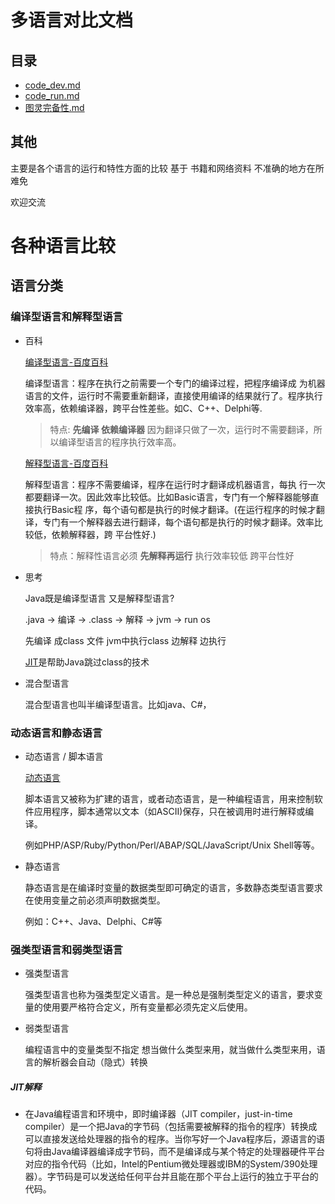 # 多语言对比文档
## 目录
- [code_dev.md](./code_dev.md)
- [code_run.md](./code_run.md)
- [图灵完备性.md](./图灵完备性.md)
## 其他
主要是各个语言的运行和特性方面的比较 基于 书籍和网络资料 不准确的地方在所难免

欢迎交流

# 各种语言比较

## 语言分类

### 编译型语言和解释型语言

- 百科
  
    [编译型语言-百度百科](https://baike.baidu.com/item/%E7%BC%96%E8%AF%91%E5%9E%8B%E8%AF%AD%E8%A8%80/9564109?fr=aladdin)

    编译型语言：程序在执行之前需要一个专门的编译过程，把程序编译成 为机器语言的文件，运行时不需要重新翻译，直接使用编译的结果就行了。程序执行效率高，依赖编译器，跨平台性差些。如C、C++、Delphi等.

    > 特点: **先编译 依赖编译器**  因为翻译只做了一次，运行时不需要翻译，所以编译型语言的程序执行效率高。

    [解释型语言-百度百科](https://baike.baidu.com/item/%E8%A7%A3%E9%87%8A%E5%9E%8B%E8%AF%AD%E8%A8%80/8888952)

    解释型语言：程序不需要编译，程序在运行时才翻译成机器语言，每执 行一次都要翻译一次。因此效率比较低。比如Basic语言，专门有一个解释器能够直接执行Basic程 序，每个语句都是执行的时候才翻译。(在运行程序的时候才翻译，专门有一个解释器去进行翻译，每个语句都是执行的时候才翻译。效率比较低，依赖解释器，跨 平台性好.)

    > 特点：解释性语言必须 **先解释再运行** 执行效率较低 跨平台性好

- 思考

    Java既是编译型语言 又是解释型语言?

    .java -> 编译 -> .class -> 解释 -> jvm -> run os 

    先编译 成class 文件  jvm中执行class 边解释 边执行 

    [JIT](#JIT解释)是帮助Java跳过class的技术

- 混合型语言

    混合型语言也叫半编译型语言。比如java、C#，


### 动态语言和静态语言

- 动态语言 / 脚本语言

    [动态语言](https://baike.baidu.com/item/%E8%84%9A%E6%9C%AC%E8%AF%AD%E8%A8%80)

    脚本语言又被称为扩建的语言，或者动态语言，是一种编程语言，用来控制软件应用程序，脚本通常以文本（如ASCII)保存，只在被调用时进行解释或编译。

    例如PHP/ASP/Ruby/Python/Perl/ABAP/SQL/JavaScript/Unix Shell等等。
- 静态语言

    静态语言是在编译时变量的数据类型即可确定的语言，多数静态类型语言要求在使用变量之前必须声明数据类型。

    例如：C++、Java、Delphi、C#等
### 强类型语言和弱类型语言

- 强类型语言

    强类型语言也称为强类型定义语言。是一种总是强制类型定义的语言，要求变量的使用要严格符合定义，所有变量都必须先定义后使用。

- 弱类型语言

    编程语言中的变量类型不指定 想当做什么类型来用，就当做什么类型来用，语言的解析器会自动（隐式）转换

    
##### JIT解释

- 在Java编程语言和环境中，即时编译器（JIT compiler，just-in-time compiler）是一个把Java的字节码（包括需要被解释的指令的程序）转换成可以直接发送给处理器的指令的程序。当你写好一个Java程序后，源语言的语句将由Java编译器编译成字节码，而不是编译成与某个特定的处理器硬件平台对应的指令代码（比如，Intel的Pentium微处理器或IBM的System/390处理器）。字节码是可以发送给任何平台并且能在那个平台上运行的独立于平台的代码。



